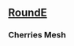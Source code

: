 ## [RoundE](https://codingcompetitions.withgoogle.com/kickstart/round/0000000000050edb)

### Cherries Mesh
